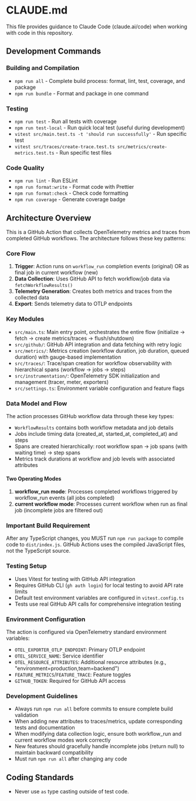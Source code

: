 # CLAUDE.md

This file provides guidance to Claude Code (claude.ai/code) when working with
code in this repository.

## Development Commands

### Building and Compilation

- `npm run all` - Complete build process: format, lint, test, coverage, and
  package
- `npm run bundle` - Format and package in one command

### Testing

- `npm run test` - Run all tests with coverage
- `npm run test-local` - Run quick local test (useful during development)
- `vitest src/main.test.ts -t 'should run successfully'` - Run specific test
- `vitest src/traces/create-trace.test.ts src/metrics/create-metrics.test.ts` -
  Run specific test files

### Code Quality

- `npm run lint` - Run ESLint
- `npm run format:write` - Format code with Prettier
- `npm run format:check` - Check code formatting
- `npm run coverage` - Generate coverage badge

## Architecture Overview

This is a GitHub Action that collects OpenTelemetry metrics and traces from
completed GitHub workflows. The architecture follows these key patterns:

### Core Flow

1. **Trigger**: Action runs on `workflow_run` completion events (original) OR as
   final job in current workflow (new)
2. **Data Collection**: Uses GitHub API to fetch workflow/job data via
   `fetchWorkflowResults()`
3. **Telemetry Generation**: Creates both metrics and traces from the collected
   data
4. **Export**: Sends telemetry data to OTLP endpoints

### Key Modules

- `src/main.ts`: Main entry point, orchestrates the entire flow (initialize →
  fetch → create metrics/traces → flush/shutdown)
- `src/github/`: GitHub API integration and data fetching with retry logic
- `src/metrics/`: Metrics creation (workflow duration, job duration, queued
  duration) with gauge-based implementation
- `src/traces/`: Trace/span creation for workflow observability with
  hierarchical spans (workflow → jobs → steps)
- `src/instrumentation/`: OpenTelemetry SDK initialization and management
  (tracer, meter, exporters)
- `src/settings.ts`: Environment variable configuration and feature flags

### Data Model and Flow

The action processes GitHub workflow data through these key types:

- `WorkflowResults` contains both workflow metadata and job details
- Jobs include timing data (created_at, started_at, completed_at) and steps
- Spans are created hierarchically: root workflow span → job spans (with waiting
  time) → step spans
- Metrics track durations at workflow and job levels with associated attributes

#### Two Operating Modes

1. **workflow_run mode**: Processes completed workflows triggered by
   workflow_run events (all jobs completed)
2. **current workflow mode**: Processes current workflow when run as final job
   (incomplete jobs are filtered out)

### Important Build Requirement

After any TypeScript changes, you MUST run `npm run package` to compile code to
`dist/index.js`. GitHub Actions uses the compiled JavaScript files, not the
TypeScript source.

### Testing Setup

- Uses Vitest for testing with GitHub API integration
- Requires GitHub CLI (`gh auth login`) for local testing to avoid API rate
  limits
- Default test environment variables are configured in `vitest.config.ts`
- Tests use real GitHub API calls for comprehensive integration testing

### Environment Configuration

The action is configured via OpenTelemetry standard environment variables:

- `OTEL_EXPORTER_OTLP_ENDPOINT`: Primary OTLP endpoint
- `OTEL_SERVICE_NAME`: Service identifier
- `OTEL_RESOURCE_ATTRIBUTES`: Additional resource attributes (e.g.,
  "environment=production,team=backend")
- `FEATURE_METRICS`/`FEATURE_TRACE`: Feature toggles
- `GITHUB_TOKEN`: Required for GitHub API access

### Development Guidelines

- Always run `npm run all` before commits to ensure complete build validation
- When adding new attributes to traces/metrics, update corresponding tests and
  documentation
- When modifying data collection logic, ensure both workflow_run and current
  workflow modes work correctly
- New features should gracefully handle incomplete jobs (return null) to
  maintain backward compatibility
- Must run `npm run all` after changing any code

## Coding Standards

- Never use `as` type casting outside of test code.
